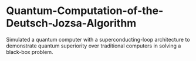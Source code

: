 # Quantum-Computation-of-the-Deutsch-Jozsa-Algorithm
Simulated a quantum computer with a superconducting-loop architecture to demonstrate quantum superiority over traditional computers in solving a black-box problem.
